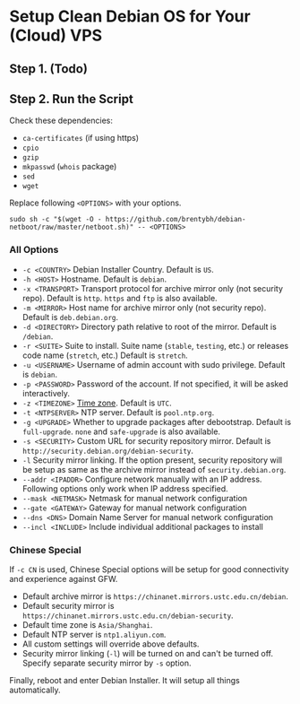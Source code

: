 # Setup Clean Debian OS for Your (Cloud) VPS

## Step 1. (Todo)

## Step 2. Run the Script

Check these dependencies:

- `ca-certificates` (if using https)
- `cpio`
- `gzip`
- `mkpasswd` (`whois` package)
- `sed`
- `wget`

Replace following `<OPTIONS>` with your options.

```
sudo sh -c "$(wget -O - https://github.com/brentybh/debian-netboot/raw/master/netboot.sh)" -- <OPTIONS>
```

### All Options

 - `-c <COUNTRY>` Debian Installer Country. Default is `US`.
 - `-h <HOST>` Hostname. Default is `debian`.
 - `-x <TRANSPORT>` Transport protocol for archive mirror only (not security repo). Default is `http`. `https` and `ftp` is also available.
 - `-m <MIRROR>` Host name for archive mirror only (not security repo). Default is `deb.debian.org`.
 - `-d <DIRECTORY>` Directory path relative to root of the mirror. Default is `/debian`.
 - `-r <SUITE>` Suite to install. Suite name (`stable`, `testing`, etc.) or releases code name (`stretch`, etc.) Default is `stretch`.
 - `-u <USERNAME>` Username of admin account with sudo privilege. Default is `debian`.
 - `-p <PASSWORD>` Password of the account. If not specified, it will be asked interactively.
 - `-z <TIMEZONE>` [Time zone](https://en.wikipedia.org/wiki/List_of_tz_database_time_zones#List). Default is `UTC`.
 - `-t <NTPSERVER>` NTP server. Default is `pool.ntp.org`.
 - `-g <UPGRADE>` Whether to upgrade packages after debootstrap. Default is `full-upgrade`. `none` and `safe-upgrade` is also available.
 - `-s <SECURITY>` Custom URL for security repository mirror. Default is `http://security.debian.org/debian-security`.
 - `-l` Security mirror linking. If the option present, security repository will be setup as same as the archive mirror instead of `security.debian.org`.
 - `--addr <IPADDR>` Configure network manually with an IP address. Following options only work when IP address specified.
 - `--mask <NETMASK>` Netmask for manual network configuration
 - `--gate <GATEWAY>` Gateway for manual network configuration
 - `--dns <DNS>` Domain Name Server for manual network configuration
 - `--incl <INCLUDE>` Include individual additional packages to install

### Chinese Special

If `-c CN` is used, Chinese Special options will be setup for good connectivity and experience against GFW.

 - Default archive mirror is `https://chinanet.mirrors.ustc.edu.cn/debian`.
 - Default security mirror is `https://chinanet.mirrors.ustc.edu.cn/debian-security`.
 - Default time zone is `Asia/Shanghai`.
 - Default NTP server is `ntp1.aliyun.com`.
 - All custom settings will override above defaults.
 - Security mirror linking (`-l`) will be turned on and can't be turned off. Specify separate security mirror by `-s` option.

Finally, reboot and enter Debian Installer. It will setup all things automatically.
